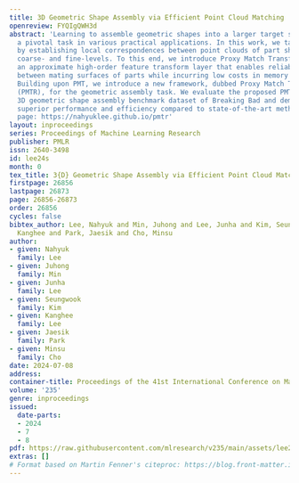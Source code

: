 ```yaml
---
title: 3D Geometric Shape Assembly via Efficient Point Cloud Matching
openreview: FYQIgQWH3d
abstract: 'Learning to assemble geometric shapes into a larger target structure is
  a pivotal task in various practical applications. In this work, we tackle this problem
  by establishing local correspondences between point clouds of part shapes in both
  coarse- and fine-levels. To this end, we introduce Proxy Match Transform (PMT),
  an approximate high-order feature transform layer that enables reliable matching
  between mating surfaces of parts while incurring low costs in memory and compute.
  Building upon PMT, we introduce a new framework, dubbed Proxy Match TransformeR
  (PMTR), for the geometric assembly task. We evaluate the proposed PMTR on the large-scale
  3D geometric shape assembly benchmark dataset of Breaking Bad and demonstrate its
  superior performance and efficiency compared to state-of-the-art methods. Project
  page: https://nahyuklee.github.io/pmtr'
layout: inproceedings
series: Proceedings of Machine Learning Research
publisher: PMLR
issn: 2640-3498
id: lee24s
month: 0
tex_title: 3{D} Geometric Shape Assembly via Efficient Point Cloud Matching
firstpage: 26856
lastpage: 26873
page: 26856-26873
order: 26856
cycles: false
bibtex_author: Lee, Nahyuk and Min, Juhong and Lee, Junha and Kim, Seungwook and Lee,
  Kanghee and Park, Jaesik and Cho, Minsu
author:
- given: Nahyuk
  family: Lee
- given: Juhong
  family: Min
- given: Junha
  family: Lee
- given: Seungwook
  family: Kim
- given: Kanghee
  family: Lee
- given: Jaesik
  family: Park
- given: Minsu
  family: Cho
date: 2024-07-08
address:
container-title: Proceedings of the 41st International Conference on Machine Learning
volume: '235'
genre: inproceedings
issued:
  date-parts:
  - 2024
  - 7
  - 8
pdf: https://raw.githubusercontent.com/mlresearch/v235/main/assets/lee24s/lee24s.pdf
extras: []
# Format based on Martin Fenner's citeproc: https://blog.front-matter.io/posts/citeproc-yaml-for-bibliographies/
---
```

